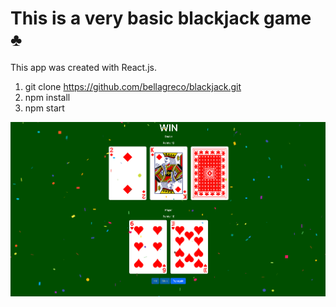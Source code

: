 
# This is a very basic blackjack game ♣️

This app was created with React.js.
1. git clone https://github.com/bellagreco/blackjack.git
2. npm install
3. npm start 

<img src="https://github.com/bellagreco/blackjack/blob/main/Screenshot%202021-05-11%20at%2008.33.45.png?raw=true" />

